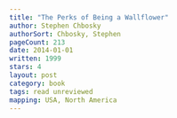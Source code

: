 ```yaml
---
title: "The Perks of Being a Wallflower"
author: Stephen Chbosky
authorSort: Chbosky, Stephen
pageCount: 213
date: 2014-01-01
written: 1999
stars: 4
layout: post
category: book
tags: read unreviewed
mapping: USA, North America
---
```

